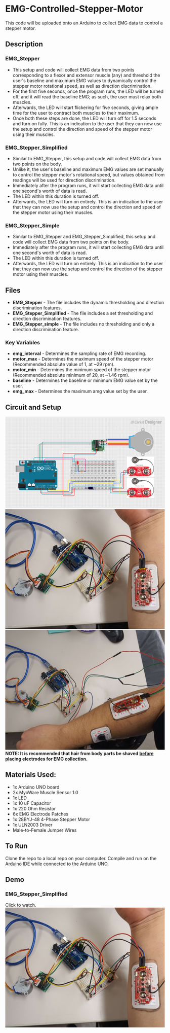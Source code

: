 # EMG-Controlled-Stepper-Motor
This code will be uploaded onto an Arduino to collect EMG data to control a stepper motor.

## Description
### EMG_Stepper
* This setup and code will collect EMG data from two points corresponding to a flexor and extensor muscle (any) and threshold the user's baseline and maximum EMG values to dynamically control the stepper motor rotational speed, as well as direction discrimination. 
* For the first five seconds, once the program runs, the LED will be turned off, and it will read the baseline EMG; as such, the user must relax both muscles. 
* Afterwards, the LED will start flickering for five seconds, giving ample time for the user to contract both muscles to their maximum. 
* Once both these steps are done, the LED will turn off for 1.5 seconds and turn on fully. This is an indication to the user that they can now use the setup and control the direction and speed of the stepper motor using their muscles.
### EMG_Stepper_Simplified
* Similar to EMG_Stepper, this setup and code will collect EMG data from two points on the body.
* Unlike it, the user's baseline and maximum EMG values are set manually to control the stepper motor's rotational speed, but values obtained from readings will be used for direction discrimination.
* Immediately after the program runs, it will start collecting EMG data until one second's worth of data is read.
* The LED within this duration is turned off.
* Afterwards, the LED will turn on entirely. This is an indication to the user that they can now use the setup and control the direction and speed of the stepper motor using their muscles.
### EMG_Stepper_Simple
* Similar to EMG_Stepper and EMG_Stepper_Simplified, this setup and code will collect EMG data from two points on the body.
* Immediately after the program runs, it will start collecting EMG data until one second's worth of data is read.
* The LED within this duration is turned off.
* Afterwards, the LED will turn on entirely. This is an indication to the user that they can now use the setup and control the direction of the stepper motor using their muscles.

## Files
* **EMG_Stepper** - The file includes the dynamic thresholding and direction discrimination features.
* **EMG_Stepper_Simplified** - The file includes a set thresholding and direction discrimination features.
* **EMG_Stepper_simple** - The file includes no thresholding and only a direction discrimination feature.

### Key Variables
* **emg_interval** - Determines the sampling rate of EMG recording.
* **motor_max** - Determines the maximum speed of the stepper motor (Recommended absolute value of 1, at ~29 rpm).
* **motor_min** - Determines the minimum speed of the stepper motor (Recommended absolute minimum of 20, at ~1.46 rpm).
* **baseline** - Determines the baseline or minimum EMG value set by the user.
* **emg_max** - Determines the maximum amg value set by the user.

## Circuit and Setup
[![Circuit Diagram](https://github.com/Detadja/EMG-Controlled-Stepper-Motor/blob/main/EMG%20Stepper%20Circuit.png)](https://github.com/Detadja)
[![Setup Diagram 1](https://github.com/Detadja/EMG-Controlled-Stepper-Motor/blob/main/EMG%20Stepper%20Setup%201.jpg)](https://github.com/Detadja)
[![Setup Diagram 1](https://github.com/Detadja/EMG-Controlled-Stepper-Motor/blob/main/EMG%20Stepper%20Setup%202.jpg)](https://github.com/Detadja)
**NOTE: It is recommended that hair from body parts be shaved** <ins>**before**</ins> **placing electrodes for EMG collection.**

## Materials Used:
* 1x Arduino UNO board
* 2x MyoWare Muscle Sensor 1.0
* 1x LED
* 1x 10 uF Capacitor
* 1x 220 Ohm Resistor
* 6x EMG Electrode Patches
* 1x 28BYJ-48 4-Phase Stepper Motor
* 1x ULN2003 Driver
* Male-to-Female Jumper Wires

## To Run
Clone the repo to a local repo on your computer. Compile and run on the Arduino IDE while connected to the Arduino UNO.

## Demo
### EMG_Stepper_Simplified
Click to watch.
[![Demo](https://github.com/Detadja/EMG-Controlled-Stepper-Motor/blob/main/EMG%20Stepper%20Setup%201.jpg)](https://youtu.be/PTtSQuv9BLs "EMG Stepper Demo")
